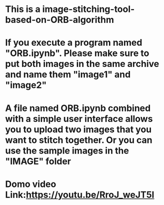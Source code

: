 # This is a image-stitching-tool-based-on-ORB-algorithm

# If you execute a program named "ORB.ipynb". Please make sure to put both images in the same archive and name them "image1" and "image2"

# A file named ORB.ipynb combined with a simple user interface allows you to upload two images that you want to stitch together. Or you can use the sample images in the "IMAGE" folder
# Domo video Link:https://youtu.be/RroJ_weJT5I
